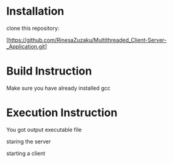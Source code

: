# Installation
clone this repository:

[https://github.com/RinesaZuzaku/Multithreaded_Client-Server-_Application.git]


# Build Instruction
Make sure you have already installed gcc





# Execution Instruction
You got output executable file

staring the server



starting a client
